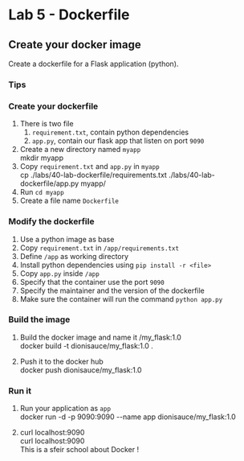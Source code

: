 # Lab 5 - Dockerfile

## Create your docker image

Create a dockerfile for a Flask application (python).

### Tips
 
### Create your dockerfile

1. There is two file 
   1. `requirement.txt`, contain python dependencies 
   2. `app.py`, contain our flask app that listen on port `9090`
2. Create a new directory named `myapp` 
<br> mkdir myapp
3. Copy `requirement.txt` and `app.py` in `myapp`
<br> cp ./labs/40-lab-dockerfile/requirements.txt ./labs/40-lab-dockerfile/app.py myapp/
4. Run `cd myapp`
5. Create a file name `Dockerfile`

### Modify the dockerfile

1. Use a python image as base
2. Copy `requirement.txt` in `/app/requirements.txt`
3. Define `/app` as working directory
4. Install python dependencies using `pip install -r <file>`
5. Copy `app.py` inside `/app`
6. Specify that the container use the port `9090`
7. Specify the maintainer and the version of the dockerfile
8. Make sure the container will run the command `python app.py`

### Build the image

1. Build the docker image and name it <dockerHubId>/my_flask:1.0
<br> docker build -t dionisauce/my_flask:1.0 .

2. Push it to the docker hub
<br> docker push dionisauce/my_flask:1.0


### Run it 

1. Run your application as `app`
<br> docker run -d -p 9090:9090 --name app dionisauce/my_flask:1.0

2. curl localhost:9090
<br> curl localhost:9090
<br> This is a sfeir school about Docker !